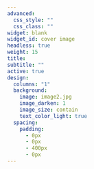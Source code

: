 ```yaml
---
advanced:
  css_style: ""
  css_class: ""
widget: blank
widget_id: cover image
headless: true
weight: 15
title: 
subtitle: ""
active: true
design:
  columns: "1"
  background:
    image: image2.jpg
    image_darken: 1
    image_size: contain
    text_color_light: true
  spacing:
    padding:
      - 0px
      - 0px
      - 400px
      - 0px
---
```

